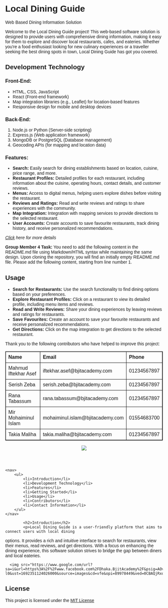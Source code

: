 <h1>Local Dining Guide</h1>
<p>Web Based Dining Information Solution</p>
<p>Welcome to the Local Dining Guide project! This web-based software solution is designed to 
provide users with comprehensive dining information, making it easy for them to explore 
and discover local restaurants, cafes, and eateries. Whether you're a food enthusiast looking 
for new culinary experiences or a traveller seeking the best dining spots in town, Local 
Dining Guide has got you covered.</p>

## Development Technology

### Front-End:
- HTML, CSS, JavaScript
- React (Front-end framework)
- Map integration libraries (e.g., Leaflet) for location-based features
- Responsive design for mobile and desktop devices

### Back-End:
1. Node.js or Python (Server-side scripting)
2. Express.js (Web application framework)
3. MongoDB or PostgreSQL (Database management)
4. Geocoding APIs (for mapping and location data)

### Features:
- **Search:** Easily search for dining establishments based on location, cuisine, price range, and more.
- **Restaurant Profiles:** Detailed profiles for each restaurant, including information about the cuisine, operating hours, contact details, and customer reviews.
- **Menus:** Access to digital menus, helping users explore dishes before visiting the restaurant.
- **Reviews and Ratings:** Read and write reviews and ratings to share experiences with the community.
- **Map Integration:** Integration with mapping services to provide directions to the selected restaurant.
- **User Accounts:** Create accounts to save favourite restaurants, track dining history, and receive personalized recommendations.

*[Click](https://bjitacademy.com/) here for more details*

<!DOCTYPE html>
<html>

<head>
    <style>
        body {
            font-family: Arial, sans-serif;

        .code-box {
            border: 1px solid #ddd;
            padding: 1px;
            border-radius: 5px;
        }
    </style>
</head>

<body>

<h2>Getting Started</h2>
<p><i> Follow these steps to get Local Dining Guide up and running on your local machine.</i></p>

<h3>Prerequisites</h3>

<p><b>Web Browser:</b> Ensure you have a modern web browser installed to access the Local Dining Guide interface.</p>
<p><b>Internet Connection:</b> A stable internet connection is required to fetch restaurant data and images.</p>


    <p><h3>Installation</h3></p>
    <ol>
        <li >Clone the Repository: Start by cloning this repository to your local machine.</li>
<br>
        <code class="code-box">git clone https://github.com/yourusername/local-dining-guide.git</code></li>
<br>
        <li >Navigate to Directory: Move into the project directory.</li>
<br>
        <code class="code-box">cd local-dining-guide</code></li>
<br>
        <li >Launch the Application: Open the index.html file in your web browser.</li>
<br>
        <code class="code-box">open index.html</code></li>
    </ol>



<html>
<head>
    <style>
        table {
            border-collapse: collapse;
            width: 80%;
        }
        th, td {
            border: 1px solid black;
            padding: 8px;
            text-align: left;
        }
    </style>
</head>
<body>
    <span><strong>Group Member 4 Task:</strong></span>
    <span>You need to add the following content in the README.md file using Markdown/HTML syntax while maintaining the same design. Upon cloning the repository, you will find an initially empty README.md file. Please add the following content, starting from line number 1.</span>
    <h2>Usage</h2>
    <ul>
        <li><strong>Search for Restaurants:</strong> Use the search functionality to find dining options based on your preferences.</li>
        <li><strong>Explore Restaurant Profiles:</strong> Click on a restaurant to view its detailed profile, including menu items and reviews.</li>
        <li><strong>Read and Write Reviews:</strong> Share your dining experiences by leaving reviews and ratings for restaurants.</li>
        <li><strong>Save Favourites:</strong> Create an account to save your favourite restaurants and receive personalized recommendations.</li>
        <li><strong>Get Directions:</strong> Click on the map integration to get directions to the selected restaurant.</li>
    </ul>
    <p>Thank you to the following contributors who have helped to improve this project:</p>
<table border="1">
        <tr>
            <th>Name</th>
            <th>Email</th>
            <th>Phone</th>
        </tr>
        <tr>
            <td>Mahmud Iftekhar Asef</td>
            <td>iftekhar.asef@bjitacademy.com</td>
            <td>01234567897</td>
        </tr>
        <tr>
            <td>Serish Zeba</td>
            <td>serish.zeba@bjitacademy.com</td>
            <td>01234567897</td>
        </tr>
        <tr>
            <td>Rana Tabassum</td>
            <td>rana.tabassum@bjitacademy.com</td>
            <td>01234567897</td>
        </tr>
        <tr>
            <td>Mir Mohaiminul Islam</td>
            <td>mohaiminul.islam@bjitacademy.com</td>
            <td>01554683700</td>
        </tr>
        <tr>
            <td>Takia Maliha</td>
            <td>takia.maliha@bjitacademy.com</td>
            <td>01234567897</td>
        </tr>
    </table>
    <header>
        <!-- Add your banner here -->
        <img src="https://www.google.com/search?sca_esv=557735838&sxsrf=AB5stBhho21Bjavd9G7uZtnk2OlYQIzf-Q:1692264720440&q=project+logo+bjit&tbm=isch&source=lnms&sa=X&ved=2ahUKEwi59ZusseOAAxUG3TgGHfwpB7gQ0pQJegQICBAB&biw=1366&bih=611&dpr=1#imgrc=OGob5zPt4kbzJM">
    </header>
    
    <nav>
        <ul>
            <li>Introduction</li>
            <li>Development Technology</li>
            <li>Features</li>
            <li>Getting Started</li>
            <li>Usage</li>
            <li>Contributors</li>
            <li>Contact Information</li>
        </ul>
    </nav>
   
            <h2>Introduction</h2>
            <p>Local Dining Guide is a user-friendly platform that aims to connect users with local dining 
options. It provides a rich and intuitive interface to search for restaurants, view their menus, 
read reviews, and get directions. With a focus on enhancing the dining experience, this 
software solution strives to bridge the gap between diners and local eateries.
</p>
      
      <img src="https://www.google.com/url?sa=i&url=https%3A%2F%2Fwww.facebook.com%2FDhaka.BjitAcademy%2F&psig=AOvVaw2nWtzvkC6yFZ6PRTXvF-l0&ust=1692351124026000&source=images&cd=vfe&opi=89978449&ved=0CBAQjRxqFwoTCJCR0a6x44ADFQAAAAAdAAAAABAX">

   <footer>
     <h2>License</h2>
    <p>This project is licensed under the <a href="https://opensource.org/licenses/MIT" target="_blank">MIT License</a></p>
</footer>

</body>
</html>

